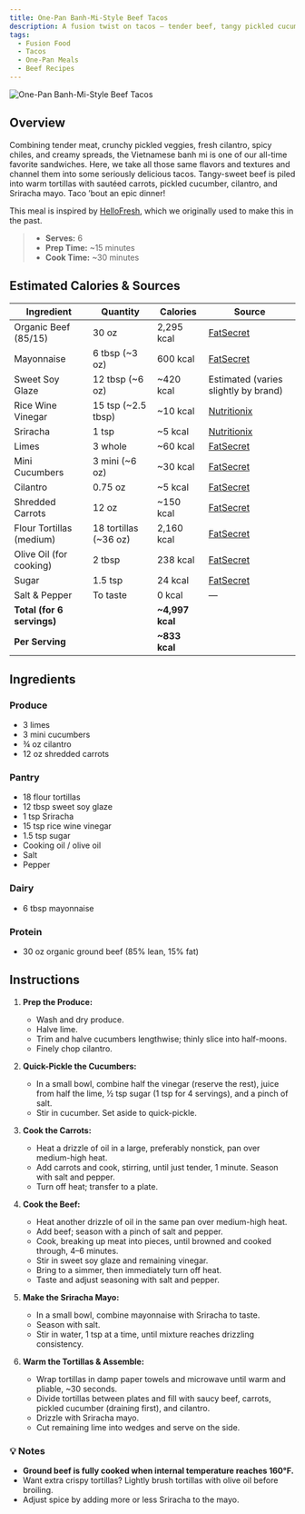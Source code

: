 ```yaml
---
title: One-Pan Banh-Mi-Style Beef Tacos
description: A fusion twist on tacos — tender beef, tangy pickled cucumber, fresh cilantro, sweet soy glaze, and creamy Sriracha mayo inspired by the classic Vietnamese banh mi, all wrapped in warm tortillas.
tags:
  - Fusion Food
  - Tacos
  - One-Pan Meals
  - Beef Recipes
---
```


![One-Pan Banh-Mi-Style Beef Tacos](/img/hispanic/banh_mi_style_beef_tacos/cover.png)

## Overview

Combining tender meat, crunchy pickled veggies, fresh cilantro, spicy chiles, and creamy spreads, the Vietnamese banh mi is one of our all-time favorite sandwiches. Here, we take all those same flavors and textures and channel them into some seriously delicious tacos. Tangy-sweet beef is piled into warm tortillas with sautéed carrots, pickled cucumber, cilantro, and Sriracha mayo. Taco ’bout an epic dinner!

This meal is inspired by [HelloFresh], which we originally used to make this in the past.

> - **Serves:** 6
> - **Prep Time:** ~15 minutes
> - **Cook Time:** ~30 minutes

## Estimated Calories & Sources

| **Ingredient**             | **Quantity**          | **Calories**    | **Source**                                                                                                       |
| -------------------------- | --------------------- | --------------- | ---------------------------------------------------------------------------------------------------------------- |
| Organic Beef (85/15)       | 30 oz                 | 2,295 kcal      | [FatSecret](https://www.fatsecret.com/calories-nutrition/usda/ground-beef-85-lean-15-fat-cooked?portionid=51710) |
| Mayonnaise                 | 6 tbsp (~3 oz)        | 600 kcal        | [FatSecret](https://www.fatsecret.com/calories-nutrition/usda/mayonnaise?portionid=29596)                        |
| Sweet Soy Glaze            | 12 tbsp (~6 oz)       | ~420 kcal       | Estimated (varies slightly by brand)                                                                             |
| Rice Wine Vinegar          | 15 tsp (~2.5 tbsp)    | ~10 kcal        | [Nutritionix](https://www.nutritionix.com/food/rice-vinegar)                                                     |
| Sriracha                   | 1 tsp                 | ~5 kcal         | [Nutritionix](https://www.nutritionix.com/food/sriracha)                                                         |
| Limes                      | 3 whole               | ~60 kcal        | [FatSecret](https://www.fatsecret.com/calories-nutrition/generic/limes?portionid=34429)                          |
| Mini Cucumbers             | 3 mini (~6 oz)        | ~30 kcal        | [FatSecret](https://www.fatsecret.com/calories-nutrition/generic/cucumber?portionid=34219)                       |
| Cilantro                   | 0.75 oz               | ~5 kcal         | [FatSecret](https://www.fatsecret.com/calories-nutrition/generic/cilantro?portionid=32716)                       |
| Shredded Carrots           | 12 oz                 | ~150 kcal       | [FatSecret](https://www.fatsecret.com/calories-nutrition/generic/carrots?portionid=32766)                        |
| Flour Tortillas (medium)   | 18 tortillas (~36 oz) | 2,160 kcal      | [FatSecret](https://www.fatsecret.com/calories-nutrition/usda/flour-tortillas?portionid=33951)                   |
| Olive Oil (for cooking)    | 2 tbsp                | 238 kcal        | [FatSecret](https://www.fatsecret.com/calories-nutrition/generic/olive-oil?portionid=29339)                      |
| Sugar                      | 1.5 tsp               | 24 kcal         | [FatSecret](https://www.fatsecret.com/calories-nutrition/generic/sugar?portionid=33918)                          |
| Salt & Pepper              | To taste              | 0 kcal          | —                                                                                                                |
| **Total (for 6 servings)** |                       | **~4,997 kcal** |                                                                                                                  |
| **Per Serving**            |                       | **~833 kcal**   |                                                                                                                  |

## Ingredients

### Produce

- 3 limes
- 3 mini cucumbers
- ¾ oz cilantro
- 12 oz shredded carrots

### Pantry

- 18 flour tortillas
- 12 tbsp sweet soy glaze
- 1 tsp Sriracha
- 15 tsp rice wine vinegar
- 1.5 tsp sugar
- Cooking oil / olive oil
- Salt
- Pepper

### Dairy

- 6 tbsp mayonnaise

### Protein

- 30 oz organic ground beef (85% lean, 15% fat)

## Instructions

1. **Prep the Produce:**

   - Wash and dry produce.
   - Halve lime.
   - Trim and halve cucumbers lengthwise; thinly slice into half-moons.
   - Finely chop cilantro.

2. **Quick-Pickle the Cucumbers:**

   - In a small bowl, combine half the vinegar (reserve the rest), juice from half the lime, ½ tsp sugar (1 tsp for 4 servings), and a pinch of salt.
   - Stir in cucumber. Set aside to quick-pickle.

3. **Cook the Carrots:**

   - Heat a drizzle of oil in a large, preferably nonstick, pan over medium-high heat.
   - Add carrots and cook, stirring, until just tender, 1 minute. Season with salt and pepper.
   - Turn off heat; transfer to a plate.

4. **Cook the Beef:**

   - Heat another drizzle of oil in the same pan over medium-high heat.
   - Add beef; season with a pinch of salt and pepper.
   - Cook, breaking up meat into pieces, until browned and cooked through, 4–6 minutes.
   - Stir in sweet soy glaze and remaining vinegar.
   - Bring to a simmer, then immediately turn off heat.
   - Taste and adjust seasoning with salt and pepper.

5. **Make the Sriracha Mayo:**

   - In a small bowl, combine mayonnaise with Sriracha to taste.
   - Season with salt.
   - Stir in water, 1 tsp at a time, until mixture reaches drizzling consistency.

6. **Warm the Tortillas & Assemble:**
   - Wrap tortillas in damp paper towels and microwave until warm and pliable, ~30 seconds.
   - Divide tortillas between plates and fill with saucy beef, carrots, pickled cucumber (draining first), and cilantro.
   - Drizzle with Sriracha mayo.
   - Cut remaining lime into wedges and serve on the side.

### 💡 Notes

- **Ground beef is fully cooked when internal temperature reaches 160°F.**
- Want extra crispy tortillas? Lightly brush tortillas with olive oil before broiling.
- Adjust spice by adding more or less Sriracha to the mayo.

<!-- Links -->

[HelloFresh]: https://www.hellofresh.com/recipes/one-pan-banh-mi-style-beef-tacos-64a4fba53223226bfd2b8b38
